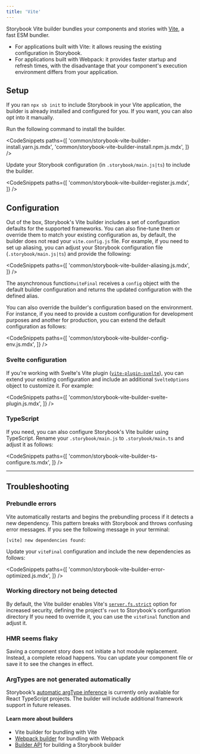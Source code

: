 ```yaml
---
title: 'Vite'
---
```


Storybook Vite builder bundles your components and stories with [Vite](https://vitejs.dev/), a fast ESM bundler.

- For applications built with Vite: it allows reusing the existing configuration in Storybook.
- For applications built with Webpack: it provides faster startup and refresh times, with the disadvantage that your component's execution environment differs from your application.

## Setup

If you ran `npx sb init` to include Storybook in your Vite application, the builder is already installed and configured for you. If you want, you can also opt into it manually.

Run the following command to install the builder.

<!-- prettier-ignore-start -->

<CodeSnippets
  paths={[
    'common/storybook-vite-builder-install.yarn.js.mdx',
    'common/storybook-vite-builder-install.npm.js.mdx',
  ]}
/>

<!-- prettier-ignore-end -->

Update your Storybook configuration (in `.storybook/main.js|ts`) to include the builder.

<!-- prettier-ignore-start -->

<CodeSnippets
  paths={[
    'common/storybook-vite-builder-register.js.mdx',
  ]}
/>

<!-- prettier-ignore-end -->

## Configuration

Out of the box, Storybook's Vite builder includes a set of configuration defaults for the supported frameworks. You can also fine-tune them or override them to match your existing configuration as, by default, the builder does not read your `vite.config.js` file. For example, if you need to set up aliasing, you can adjust your Storybook configuration file (`.storybook/main.js|ts`) and provide the following:

<!-- prettier-ignore-start -->

<CodeSnippets
  paths={[
    'common/storybook-vite-builder-aliasing.js.mdx',
  ]}
/>

<!-- prettier-ignore-end -->

The asynchronous function`viteFinal` receives a `config` object with the default builder configuration and returns the updated configuration with the defined alias.

You can also override the builder's configuration based on the environment. For instance, if you need to provide a custom configuration for development purposes and another for production, you can extend the default configuration as follows:

<!-- prettier-ignore-start -->

<CodeSnippets
  paths={[
    'common/storybook-vite-builder-config-env.js.mdx',
  ]}
/>

<!-- prettier-ignore-end -->

### Svelte configuration

If you're working with Svelte's Vite plugin ([`vite-plugin-svelte`](https://github.com/sveltejs/vite-plugin-svelte/tree/main/packages/vite-plugin-svelte)), you can extend your existing configuration and include an additional `SvelteOptions` object to customize it. For example:

<!-- prettier-ignore-start -->

<CodeSnippets
  paths={[
    'common/storybook-vite-builder-svelte-plugin.js.mdx',
  ]}
/>

<!-- prettier-ignore-end -->

### TypeScript

If you need, you can also configure Storybook's Vite builder using TypeScript. Rename your `.storybook/main.js` to `.storybook/main.ts` and adjust it as follows:

<!-- prettier-ignore-start -->

<CodeSnippets
  paths={[
    'common/storybook-vite-builder-ts-configure.ts.mdx',
  ]}
/>

<!-- prettier-ignore-end -->

---

## Troubleshooting

### Prebundle errors

Vite automatically restarts and begins the prebundling process if it detects a new dependency. This pattern breaks with Storybook and throws confusing error messages. If you see the following message in your terminal:

```shell
[vite] new dependencies found:
```

Update your `viteFinal` configuration and include the new dependencies as follows:

<!-- prettier-ignore-start -->

<CodeSnippets
  paths={[
    'common/storybook-vite-builder-error-optimized.js.mdx',
  ]}
/>

<!-- prettier-ignore-end -->

### Working directory not being detected

By default, the Vite builder enables Vite's [`server.fs.strict`](https://vitejs.dev/config/#server-fs-strict) option for increased security, defining the project's `root` to Storybook's configuration directory
If you need to override it, you can use the `viteFinal` function and adjust it.

### HMR seems flaky

Saving a component story does not initiate a hot module replacement. Instead, a complete reload happens. You can update your component file or save it to see the changes in effect.

### ArgTypes are not generated automatically

Storybook’s [automatic argType inference](https://storybook.js.org/docs/react/api/argtypes#automatic-argtype-inference) is currently only available for React TypeScript projects. The builder will include additional framework support in future releases.

#### Learn more about builders

- Vite builder for bundling with Vite
- [Webpack builder](./webpack.md) for bundling with Webpack
- [Builder API](./builder-api.md) for building a Storybook builder